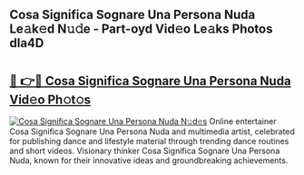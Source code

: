 ## Cosa Significa Sognare Una Persona Nuda Le𝚊k𝚎d N𝚞𝚍e - Part-oyd Vid𝚎o Le𝚊ks Photos dla4D

# <h2><a href="http://fbce7v.evod.top/?m=Cosa+Significa+Sognare+Una+Persona+Nuda">🔗 👉🔴 Cosa Significa Sognare Una Persona Nuda Vid𝚎o Ph𝚘t𝚘s</a></h2>

[![Cosa Significa Sognare Una Persona Nuda N𝚞d𝚎s](https://i.imgur.com/8V9OHl7.gif)](http://fbce7v.evod.top/?m=Cosa+Significa+Sognare+Una+Persona+Nuda)
Online entertainer Cosa Significa Sognare Una Persona Nuda and multimedia artist, celebrated for publishing dance and lifestyle material through trending dance routines and short videos. Visionary thinker Cosa Significa Sognare Una Persona Nuda, known for their innovative ideas and groundbreaking achievements. 
